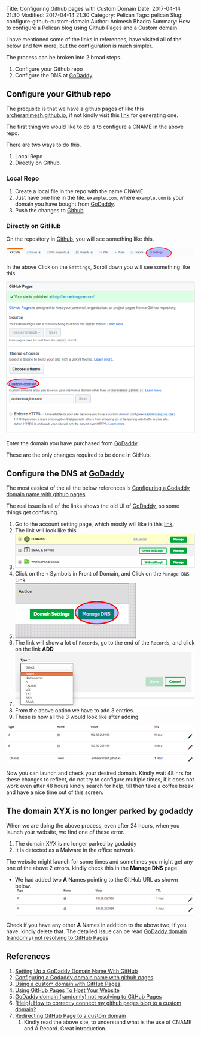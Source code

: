 Title: Configuring Github pages with Custom Domain
Date: 2017-04-14 21:30
Modified: 2017-04-14 21:30
Category: Pelican
Tags: pelican
Slug: configure-github-custom-domain
Author: Animesh Bhadra
Summary: How to configure a Pelican blog using Github Pages and a Custom domain.

I have mentioned some of the links in references, have visited all of the below and few more, but the configuration is much simpler.

The process can be broken into 2 broad steps.
1. Configure your Github repo  
2. Configure the DNS at [GoDaddy](https://in.godaddy.com/)  

## Configure your Github repo ##

The prequsite is that we have a github pages of like this [archeranimesh.github.io](http://archeranimesh.github.io), if not kindly visit this [link](https://pages.github.com/) for generating one.

The first thing we would like to do is to configure a CNAME in the above repo.

There are two ways to do this.

1. Local Repo
2. Directly on Github.

### Local Repo ###

1. Create a local file in the repo with the name CNAME.
2. Just have one line in the file. `example.com`, where `example.com` is your domain you have bought from [GoDaddy](https://in.godaddy.com/).
3. Push the changes to [Github](https://github.com/)

### Directly on GitHub ###

On the repository in [Github](https://github.com/), you will see something like this.

![GitHub Settings](../images/launchSite/Settings.png "GitHub Setting")

In the above Click on the `Settings`, Scroll down you will see something like this.

![GitHub Pages Settings](../images/launchSite/gitHubPages.png "GitHub Pages Setting")

Enter the domain you have purchased from [GoDaddy](https://in.godaddy.com/).

These are the only changes required to be done in GitHub.

## Configure the DNS at [GoDaddy](https://in.godaddy.com/) ##

The most easiest of the all the below references is [Configuring a Godaddy domain name with github pages](http://andrewsturges.com/blog/jekyll/tutorial/2014/11/06/github-and-godaddy.html).

The real issue is all of the links shows the old UI of [GoDaddy](https://in.godaddy.com/), so some things get confusing.

1. Go to the account setting page, which mostly will like in this [link](https://mya.godaddy.com/?pc=urlargs).
2. The link will look like this.
3. ![Godaddy Accounts Settings](../images/launchSite/accountSettingsGodaddy.png "Godaddy Accounts Settings")
4. Click on the `+` Symbols in Front of Domain, and Click on the `Manage DNS ` Link
5. ![Godaddy DNS Management](../images/launchSite/manageDNS.png "Godaddy DNS Management")
6. The link will show a lot of `Records`, go to the end of the `Records`, and click on the link **ADD**
7. ![Godaddy Add Options](../images/launchSite/AddOption.png "Godaddy Add Options")
8. From the above option we have to add 3 entries.
9. These is how all the 3 would look like after adding.

![Godaddy A Options](../images/launchSite/AOptions.png "Godaddy A Options")
![Godaddy www Options](../images/launchSite/wwwOption.png "Godaddy www Options")

Now you can launch and check your desired domain. Kindly wait 48 hrs for these changes to reflect, do not try to configure multiple times, if it does not work even after 48 hours kindly search for help, till then take a coffee break and have a nice time out of this screen.

## The domain XYX is no longer parked by godaddy ##

When we are doing the above process, even after 24 hours, when you launch your website, we find one of these error.

1. The domain XYX is no longer parked by godaddy
2. It is detected as a Malware in the office network.

The website might launch for some times and sometimes you might get any one of the above 2 errors. kindly check this in the **Manage DNS** page.

* We had added two **A** Names pointing to the GitHub URL as shown below.
![Godaddy A Options](../images/launchSite/AOptions.png "Godaddy A Options")

Check if you have any other **A** Names in addition to the above two, if you have, kindly delete that. The detailed issue can be read [GoDaddy domain (randomly) not resolving to GitHub Pages](https://serverfault.com/questions/743327/godaddy-domain-randomly-not-resolving-to-github-pages)

## References ##

1. [Setting Up a GoDaddy Domain Name With GitHub](http://www.mycowsworld.com/blog/2015/07/12/setting-up-a-godaddy-domain-name-with-github/)
2. [Configuring a Godaddy domain name with github pages](http://andrewsturges.com/blog/jekyll/tutorial/2014/11/06/github-and-godaddy.html)
3. [Using a custom domain with GitHub Pages](https://help.github.com/articles/using-a-custom-domain-with-github-pages/)
4. [Using GitHub Pages To Host Your Website](http://blog.teamtreehouse.com/using-github-pages-to-host-your-website)
5. [GoDaddy domain (randomly) not resolving to GitHub Pages](https://serverfault.com/questions/743327/godaddy-domain-randomly-not-resolving-to-github-pages)
6. [[Help]: How to correctly connect my github pages blog to a custom domain?](https://www.reddit.com/r/webdev/comments/653q6z/help_how_to_correctly_connect_my_github_pages/)
7. [Redirecting GitHub Page to a custom domain](https://ongspxm.github.io/blog/2016/08/github-custom-domain-godaddy/)
    1. Kindly read the above site, to understand what is the use of CNAME and A Record. Great introduction. 

